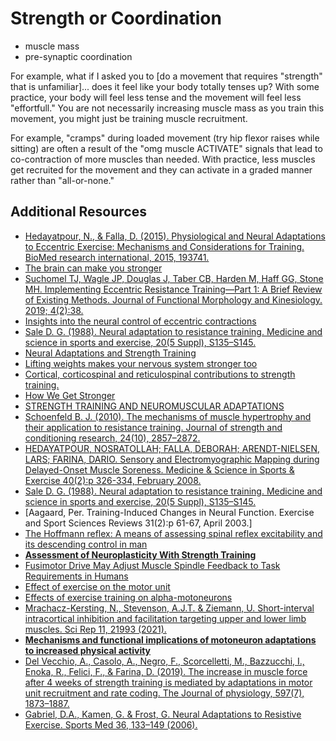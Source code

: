 # Strength or Coordination

- muscle mass
- pre-synaptic coordination

For example, what if I asked you to [do a movement that requires "strength" that is unfamiliar]... does it feel like your body totally tenses up? With some practice, your body will feel less tense and the movement will feel less "effortfull." You are not necessarily increasing muscle mass as you train this movement, you might just be training muscle recruitment.

For example, "cramps" during loaded movement (try hip flexor raises while sitting) are often a result of the "omg muscle ACTIVATE" signals that lead to co-contraction of more muscles than needed. With practice, less muscles get recruited for the movement and they can activate in a graded manner rather than "all-or-none."

## Additional Resources

- [Hedayatpour, N., & Falla, D. (2015). Physiological and Neural Adaptations to Eccentric Exercise: Mechanisms and Considerations for Training. BioMed research international, 2015, 193741. ](https://doi.org/10.1155/2015/193741)
- [The brain can make you stronger](https://doi.org/10.1113/JP277683)
- [Suchomel TJ, Wagle JP, Douglas J, Taber CB, Harden M, Haff GG, Stone MH. Implementing Eccentric Resistance Training—Part 1: A Brief Review of Existing Methods. Journal of Functional Morphology and Kinesiology. 2019; 4(2):38. ](https://doi.org/10.3390/jfmk4020038)
- [Insights into the neural control of eccentric contractions](https://doi.org/10.1152/japplphysiol.00002.2013)
- [Sale D. G. (1988). Neural adaptation to resistance training. Medicine and science in sports and exercise, 20(5 Suppl), S135–S145. ](https://doi.org/10.1249/00005768-198810001-00009)
- [Neural Adaptations and Strength Training](https://blog.bridgeathletic.com/neural-adaptations-and-strength-training)
- [Lifting weights makes your nervous system stronger too](https://www.ncl.ac.uk/press/articles/archive/2020/06/liftingweightsmakesyournervoussystemstronger/)
- [Cortical, corticospinal and reticulospinal contributions to strength training.](https://www.jneurosci.org/lookup/doi/10.1523/JNEUROSCI.1923-19.2020)
- [How We Get Stronger](https://www.nytimes.com/2020/07/01/well/move/how-we-get-stronger.html)
- [STRENGTH TRAINING AND NEUROMUSCULAR ADAPTATIONS](https://us.humankinetics.com/blogs/excerpt/neuromuscular-adaptations-to-strength-training)
- [Schoenfeld B. J. (2010). The mechanisms of muscle hypertrophy and their application to resistance training. Journal of strength and conditioning research, 24(10), 2857–2872. ](https://doi.org/10.1519/JSC.0b013e3181e840f3)
- [HEDAYATPOUR, NOSRATOLLAH; FALLA, DEBORAH; ARENDT-NIELSEN, LARS; FARINA, DARIO. Sensory and Electromyographic Mapping during Delayed-Onset Muscle Soreness. Medicine & Science in Sports & Exercise 40(2):p 326-334, February 2008.](https://doi.org/10.1249/mss.0b013e31815b0dcb)
- [Sale D. G. (1988). Neural adaptation to resistance training. Medicine and science in sports and exercise, 20(5 Suppl), S135–S145. ](https://doi.org/10.1249/00005768-198810001-00009)
- [Aagaard, Per. Training-Induced Changes in Neural Function. Exercise and Sport Sciences Reviews 31(2):p 61-67, April 2003.]
- [The Hoffmann reflex: A means of assessing spinal reflex excitability and its descending control in man](https://doi.org/10.1016/0301-0082(87)90007-4)
- [**Assessment of Neuroplasticity With Strength Training**](https://doi.org/10.1249/JES.0000000000000229)
- [Fusimotor Drive May Adjust Muscle Spindle Feedback to Task Requirements in Humans](https://doi.org/10.1152/jn.91041.2008)
- [Effect of exercise on the motor unit](https://doi.org/10.1002/mus.880090203)
- [Effects of exercise training on alpha-motoneurons](https://journals.physiology.org/doi/pdf/10.1152/japplphysiol.00482.2006)
- [Mrachacz-Kersting, N., Stevenson, A.J.T. & Ziemann, U. Short-interval intracortical inhibition and facilitation targeting upper and lower limb muscles. Sci Rep 11, 21993 (2021). ](https://doi.org/10.1038/s41598-021-01348-6)
- [**Mechanisms and functional implications of motoneuron adaptations to increased physical activity**](https://doi.org/10.1139/apnm-2018-0185)
- [Del Vecchio, A., Casolo, A., Negro, F., Scorcelletti, M., Bazzucchi, I., Enoka, R., Felici, F., & Farina, D. (2019). The increase in muscle force after 4 weeks of strength training is mediated by adaptations in motor unit recruitment and rate coding. The Journal of physiology, 597(7), 1873–1887.](https://doi.org/10.1113/JP277250)
- [Gabriel, D.A., Kamen, G. & Frost, G. Neural Adaptations to Resistive Exercise. Sports Med 36, 133–149 (2006).](https://doi.org/10.2165/00007256-200636020-00004)